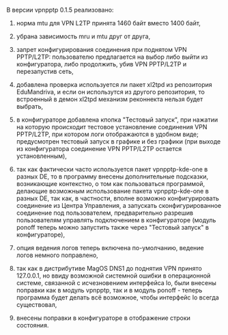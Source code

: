 В версии vpnpptp 0.1.5 реализовано:

1) норма mtu для VPN L2TP принята 1460 байт вместо 1400 байт,

2) убрана зависимость mru и mtu друг от друга,

3) запрет конфигурирования соединения при поднятом VPN PPTP/L2TP: пользователю предлагается на выбор либо выйти из конфигуратора, либо продолжить, убив VPN PPTP/L2TP и перезапустив сеть,

4) добавлена проверка используется ли пакет xl2tpd из репозитория EduMandriva, и если он использутся из другого репозитория, то встроенный в демон xl2tpd механизм реконнекта нельзя будет выбрать,

5) в конфигураторе добавлена кпопка "Тестовый запуск", при нажатии на которую происходит тестовое установление соединения VPN PPTP/L2TP, при котором логи отображаются в удобном виде; предусмотрен тестовый запуск в графике и без графики (при выходе из конфигуратора соединение VPN PPTP/L2TP остается установленным),

6) так как фактически часто используется пакет vpnpptp-kde-one в разных DE, то в программу внесены дополнительные подсказки, возникающие контекстно, о том как пользоваться программой, делающие возможным использование пакета vpnpptp-kde-one в разных DE, так как, в частности, вполне возможно конфигурировать соединение из Центра Управления, а запускать сконфигурированное соединение под пользователем, предварительно разрешив пользователям управлять подключением в конфигураторе (модуль ponoff теперь можно запустить также через "Тестовый запуск" в конфигураторе),

7) опция ведения логов теперь включена по-умолчанию, ведение логов немного поправлено,

8) так как в дистрибутиве MagOS DNS1 до поднятия VPN принято 127.0.0.1, но ввиду возможной системной ошибки в операционной системе, связанной с исчезновением интерфейса lo, были внесены поправки как в модуль vpnpptp, так и в модуль ponoff - теперь программа будет делать всё возможное, чтобы интерфейс lo всегда существовал,

9) внесены поправки в конфигураторе в отображение строки состояния.